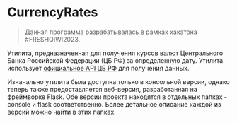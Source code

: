 # CurrencyRates

> Данная программа разрабатывалась в рамках хакатона #FRESHQIWI2023.

Утилита, предназначенная для получения курсов валют Центрального Банка Российской Федерации (ЦБ РФ) за определенную дату. Утилита использует [официальное API ЦБ РФ](https://www.cbr.ru/development/sxml/ "Документация к API ЦБ РФ") для получения данных.

Изначально утилита была доступна только в консольной версии, однако теперь также предоставляется веб-версия, разработанная на фреймворке Flask. Обе версии проекта находятся в отдельных папках - console и flask соответственно. Более детальное описание каждой из версий можно найти в этих папках.
